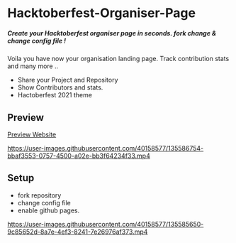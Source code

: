 # Hacktoberfest-Organiser-Page
##### Create your Hacktoberfest organiser page in seconds. fork change &amp;  change config file !
Voila you have now your organisation landing page. Track contribution stats and many more ..

- Share your Project and Repository
- Show Contributors and stats.
- Hactoberfest 2021 theme




## Preview

[Preview Website](https://mayukhpankaj.github.io/Hacktoberfest-Organiser-Page/)





https://user-images.githubusercontent.com/40158577/135586754-bbaf3553-0757-4500-a02e-bb3f64234f33.mp4




## Setup
 - fork repository
 - change config file
 - enable github pages.


https://user-images.githubusercontent.com/40158577/135585650-9c85652d-8a7e-4ef3-8241-7e26976af373.mp4




 
 

